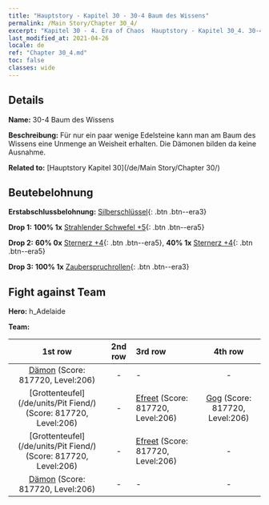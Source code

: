 ```yaml
---
title: "Hauptstory - Kapitel 30 - 30-4 Baum des Wissens"
permalink: /Main Story/Chapter 30_4/
excerpt: "Kapitel 30 - 4. Era of Chaos  Hauptstory - Kapitel 30_4. 30-4 Baum des Wissens"
last_modified_at: 2021-04-26
locale: de
ref: "Chapter 30_4.md"
toc: false
classes: wide
---
```


## Details

 **Name:** 30-4 Baum des Wissens

 **Beschreibung:** Für nur ein paar wenige Edelsteine kann man am Baum des Wissens eine Unmenge an Weisheit erhalten. Die Dämonen bilden da keine Ausnahme.

 **Related to:** [Hauptstory Kapitel 30](/de/Main Story/Chapter 30/)

## Beutebelohnung

 **Erstabschlussbelohnung:** [Silberschlüssel](/ItemsDE/con_693/){: .btn .btn--era3}

 **Drop 1:** **100% 1x** [Strahlender Schwefel +5](/ItemsDE/mat_99/){: .btn .btn--era5}

 **Drop 2:** **60% 0x** [Sternerz +4](/ItemsDE/mat_89/){: .btn .btn--era5}, **40% 1x** [Sternerz +4](/ItemsDE/mat_89/){: .btn .btn--era5}

 **Drop 3:** **100% 1x** [Zauberspruchrollen](/ItemsDE/con_694/){: .btn .btn--era3}


## Fight against Team
 **Hero:** h_Adelaide

 **Team:**


  | 1st row | 2nd row | 3rd row | 4th row |
  |:----:|:----:|:----|:----:|
  | [Dämon](/de/units/Demon/) (Score: 817720, Level:206)  | - | - | - |
  | [Grottenteufel](/de/units/Pit Fiend/) (Score: 817720, Level:206)  | - | [Efreet](/de/units/Efreeti/) (Score: 817720, Level:206)  | [Gog](/de/units/Gog/) (Score: 817720, Level:206)  |
  | [Grottenteufel](/de/units/Pit Fiend/) (Score: 817720, Level:206)  | - | [Efreet](/de/units/Efreeti/) (Score: 817720, Level:206)  | - |
  | [Dämon](/de/units/Demon/) (Score: 817720, Level:206)  | - | - | - |


